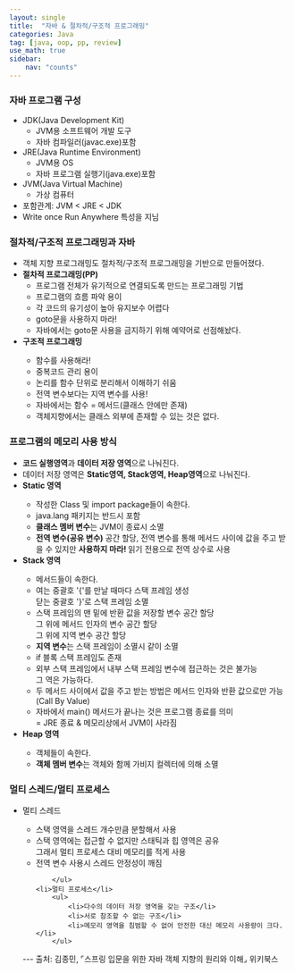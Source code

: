 ```yaml
---
layout: single
title:  "자바 & 절차적/구조적 프로그래밍"
categories: Java
tag: [java, oop, pp, review]
use_math: true
sidebar:
    nav: "counts"
---
```

### 자바 프로그램 구성
<ul>
    <li>JDK(Java Development Kit)
        <ul>
            <li>JVM용 소프트웨어 개발 도구</li>
            <li>자바 컴파일러(javac.exe)포함</li>
        </ul>
    </li>
    <li>JRE(Java Runtime Environment)
        <ul>
            <li>JVM용 OS</li>
            <li>자바 프로그램 실행기(java.exe)포함</li>
        </ul>
    </li>
    <li>JVM(Java Virtual Machine)
        <ul>
            <li>가상 컴퓨터</li>
        </ul>
    </li>
    <li>포함관계: JVM &lt; JRE &lt; JDK</li>
    <li>Write once Run Anywhere 특성을 지님</li>
</ul>

### 절차적/구조적 프로그래밍과 자바
<ul>
    <li>객체 지향 프로그래밍도 절차적/구조적 프로그래밍을 기반으로 만들어졌다.</li>
    <li><strong>절차적 프로그래밍(PP)</strong>
        <ul>
        <li>프로그램 전체가 유기적으로 연결되도록 만드는 프로그래밍 기법</li>
        <li>프로그램의 흐름 파악 용이</li>
        <li>각 코드의 유기성이 높아 유지보수 어렵다</li>
        <li>goto문을 사용하지 마라!</li>
        <li>자바에서는 goto문 사용을 금지하기 위해 예약어로 선점해놨다.</li>
        </ul>
    </li>
    <li><strong>구조적 프로그래밍</strong></li>
        <ul>
            <li>함수를 사용해라!</li>
            <li>중복코드 관리 용이</li>
            <li>논리를 함수 단위로 분리해서 이해하기 쉬움</li>
            <li>전역 변수보다는 지역 변수를 사용!</li>
            <li>자바에서는 함수 = 메서드(클래스 안에만 존재)</li>
            <li>객체지향에서는 클래스 외부에 존재할 수 있는 것은 없다.</li>
        </ul>
</ul>

### 프로그램의 메모리 사용 방식
<ul>
    <li><strong>코드 실행영역</strong>과 <strong>데이터 저장 영역</strong>으로 나눠진다.</li>
    <li>데이터 저장 영역은 <strong>Static영역, Stack영역, Heap영역</strong>으로 나눠진다.</li>
    <li><strong>Static 영역</strong></li>
        <ul>
            <li>작성한 Class 및 import package들이 속한다.</li>
            <li>java.lang 패키지는 반드시 포함</li>
            <li><strong>클래스 멤버 변수</strong>는 JVM이 종료시 소멸</li>
            <li><strong>전역 변수(공유 변수)</strong> 공간 할당, 전역 변수를 통해 메서드 사이에 값을 주고 받을 수 있지만 <strong>사용하지 마라! </strong>
            읽기 전용으로 전역 상수로 사용</li>
        </ul>
    <li><strong>Stack 영역</strong></li>
        <ul>
            <li>메서드들이 속한다.</li>
            <li>여는 중괄호 '{'를 만날 때마다 스택 프레임 생성<br> 닫는 중괄호 '}'로 스택 프레임 소멸</li>
            <li>스택 프레임의 맨 밑에 반환 값을 저장할 변수 공간 할당<br> 그 위에 메서드 인자의 변수 공간 할당<br> 그 위에 지역 변수 공간 할당</li>
            <li><strong>지역 변수</strong>는 스택 프레임이 소멸시 같이 소멸</li>
            <li>if 블록 스택 프레임도 존재</li>
            <li>외부 스택 프레임에서 내부 스택 프레임 변수에 접근하는 것은 불가능<br> 그 역은 가능하다.</li>
            <li>두 메서드 사이에서 값을 주고 받는 방법은 메서드 인자와 반환 값으로만 가능(Call By Value)</li>
            <li>자바에서 main() 메서드가 끝나는 것은 프로그램 종료를 의미<br> = JRE 종료 & 메모리상에서 JVM이 사라짐</li>
        </ul>
    <li><strong>Heap 영역</strong></li>
        <ul>
            <li>객체들이 속한다.</li>
            <li><strong>객체 멤버 변수</strong>는 객체와 함께 가비지 컬렉터에 의해 소멸</li>
        </ul>
</ul>

### 멀티 스레드/멀티 프로세스
<ul>
    <li>멀티 스레드</li>
        <ul>
            <li>스택 영역을 스레드 개수만큼 분할해서 사용</li>
            <li>스택 영역에는 접근할 수 없지만 스태틱과 힙 영역은 공유 <br>그래서 멀티 프로세스 대비 메모리를 적게 사용</li>
            <li>전역 변수 사용시 스레드 안정성이 깨짐</li>
            
        </ul>
    <li>멀티 프로세스</li>
        <ul>
            <li>다수의 데이터 저장 영역을 갖는 구조</li>
            <li>서로 참조할 수 없는 구조</li>
            <li>메모리 영역을 침범할 수 없어 안전한 대신 메모리 사용량이 크다.</li>
        </ul>
</ul>
---
출처: 김종민, ⌜스프링 입문을 위한 자바 객체 지향의 원리와 이해⌟ 위키북스